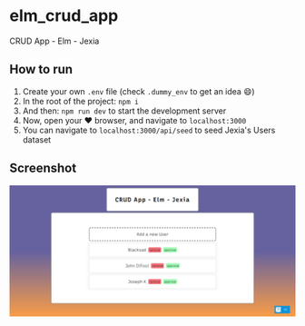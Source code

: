 # elm_crud_app
 CRUD App - Elm - Jexia

## How to run
1. Create your own `.env` file (check `.dummy_env` to get an idea 😄)
1. In the root of the project: `npm i`
1. And then: `npm run dev` to start the development server
1. Now, open your ❤️ browser, and navigate to `localhost:3000`
1. You can navigate to `localhost:3000/api/seed` to seed Jexia's Users dataset

## Screenshot

![App screenshot](https://github.com/mkubera/elm_crud_app/blob/master/others/app_scrnshot.png)